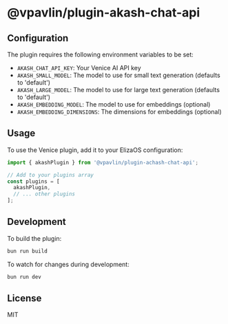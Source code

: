 # @vpavlin/plugin-akash-chat-api


## Configuration

The plugin requires the following environment variables to be set:

- `AKASH_CHAT_API_KEY`: Your Venice AI API key
- `AKASH_SMALL_MODEL`: The model to use for small text generation (defaults to 'default')
- `AKASH_LARGE_MODEL`: The model to use for large text generation (defaults to 'default')
- `AKASH_EMBEDDING_MODEL`: The model to use for embeddings (optional)
- `AKASH_EMBEDDING_DIMENSIONS`: The dimensions for embeddings (optional)


## Usage

To use the Venice plugin, add it to your ElizaOS configuration:

```typescript
import { akashPlugin } from '@vpavlin/plugin-achash-chat-api';

// Add to your plugins array
const plugins = [
  akashPlugin,
  // ... other plugins
];
```

## Development

To build the plugin:

```bash
bun run build
```

To watch for changes during development:

```bash
bun run dev
```

## License

MIT
